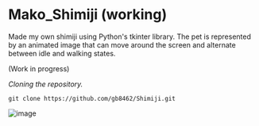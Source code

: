 # Mako_Shimiji (working)
Made my own shimiji using Python's tkinter library. The pet is represented by an animated image that can move around the screen and alternate between idle and walking states.

(Work in progress)

_Cloning the repository._

```ins
git clone https://github.com/gb8462/Shimiji.git
```
![image](https://github.com/user-attachments/assets/9640c595-0369-42c4-a9a6-bea3a966fcd9)
